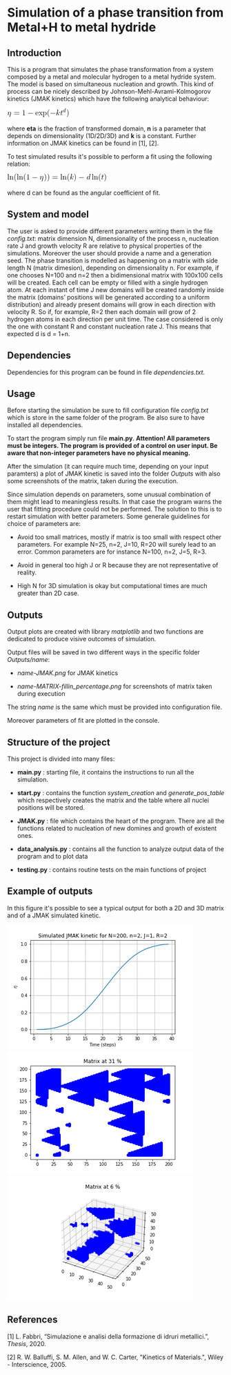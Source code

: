 # Simulation of a phase transition from Metal+H to metal hydride

## Introduction

This is a program that simulates the phase transformation from a system composed by a metal and molecular hydrogen to a metal hydride system. 
The model is based on simultaneous nucleation and growth. 
This kind of process can be nicely described by Johnson-Mehl-Avrami-Kolmogorov kinetics (JMAK kinetics) which have the following analytical behaviour:

![equation1](https://github.com/lfabbri98/Images/blob/main/eq1.png)

where **eta** is the fraction of transformed domain, **n** is a parameter that depends on dimensionality (1D/2D/3D) and **k** is a constant. 
Further information on JMAK kinetics can be found in [1], [2].

To test simulated results it's possible to perform a fit using the following relation:

![eq2](https://github.com/lfabbri98/Images/blob/main/CodeCogsEqn%20(2).png)

where d can be found as the angular coefficient of fit.

## System and model

The user is asked to provide different parameters writing them in the file *config.txt*: 
matrix dimension N, dimensionality of the process n, nucleation rate J and growth velocity R are
relative to physical properties of the simulations. Moreover the user should provide a name and a generation seed.
 The phase transition is modelled as happening on a matrix with side length N (matrix dimesion), 
depending on dimensionality n. For example, if one chooses N=100 and n=2 then a bidimensional matrix with 100x100 cells will be created. Each cell can be empty or filled 
with a single hydrogen atom. At each instant of time J new domains will be created randomly inside the matrix 
(domains’ positions will be generated according to a uniform distribution) and already present domains will grow in each direction with velocity R. So if, for example, R=2 then each domain will grow of 2 hydrogen atoms in each direction per unit time. 
The case considered is only the one with constant R and constant nucleation rate J. This means that expected d is d = 1+n.

## Dependencies

Dependencies for this program can be found in file *dependencies.txt*.

## Usage

Before starting the simulation be sure to fill configuration file *config.txt*
which is store in the same folder of the program. Be also sure to have installed all
dependencies.

To start the program simply run file **main.py**.
**Attention! All parameters must be integers. The program is provided of a control on user input. Be aware that non-integer parameters have no physical meaning.**

After the simulation (it can require much time, depending on your input paramters)
a plot of JMAK kinetic is saved into the folder *Outputs* with also some screenshots of the matrix, taken during the execution.

Since simulation depends on parameters, some unusual combination of them
might lead to meaningless results. In that case the program warns the user that
fitting procedure could not be performed. The solution to this is to restart simulation
with better parameters. Some generale guidelines for choice of parameters are:

- Avoid too small matrices, mostly if matrix is too small with respect other parameters. 
For example N=25, n=2, J=10, R=20 will surely lead to an error. Common parameters are for instance
N=100, n=2, J=5, R=3. 

- Avoid in general too high J or R because they are not representative of reality.

- High N for 3D simulation is okay but computational times are much greater
than 2D case.


## Outputs

Output plots are created with library *matplotlib* and two functions are dedicated to
produce visive outcomes of simulation.

Output files will be saved in two different ways in the specific folder *Outputs/name*:

- *name-JMAK.png* for JMAK kinetics

- *name-MATRIX-fillin_percentage.png* for screenshots of matrix taken during execution

The string *name* is the same which must be provided into configuration file.

Moreover parameters of fit are plotted in the console.

## Structure of the project

This project is divided into many files:

- **main.py** : starting file, it contains the instructions to run all the simulation.

- **start.py** : contains the function *system_creation* and *generate_pos_table* which respectively creates the matrix and the table where all nuclei positions will be stored.

- **JMAK.py** : file which contains the heart of the program. There are all the functions related to nucleation of new domines and growth of existent ones.

- **data_analysis.py** : contains all the function to analyze output data of the program and to plot data

- **testing.py** : contains routine tests on the main functions of project

## Example of outputs

In this figure it's possible to see a typical output for both a 2D and 3D matrix and 
of a JMAK simulated kinetic.

![JMAK](https://github.com/lfabbri98/Images/blob/main/ppp-JMAK.png)
![matrix_2D](https://github.com/lfabbri98/Images/blob/main/ppp-MATRIX-31.png)
![matrix_3D](https://github.com/lfabbri98/Images/blob/main/ppp3-MATRIX-6.png)

## References

[1]	L. Fabbri, “Simulazione e analisi della formazione di idruri metallici.”, *Thesis*, 2020.

[2]	R. W. Balluffi, S. M. Allen, and W. C. Carter, "Kinetics of Materials.", Wiley - Interscience, 2005.



